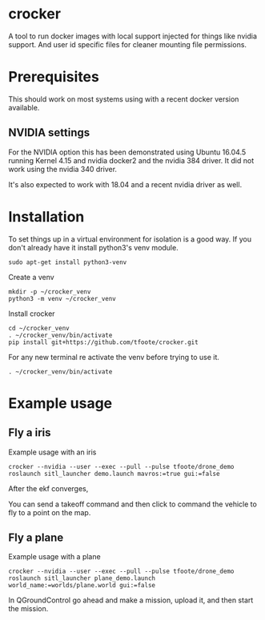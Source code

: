 # crocker

A tool to run docker images with local support injected for things like nvidia support. And user id specific files for cleaner mounting file permissions.

# Prerequisites

This should work on most systems using with a recent docker version available. 

## NVIDIA settings

For the NVIDIA option this has been demonstrated using Ubuntu 16.04.5 running Kernel 4.15 and nvidia docker2 and the nvidia 384 driver.
It did not work using the nvidia 340 driver.

It's also expected to work with 18.04 and a recent nvidia driver as well.


# Installation

To set things up in a virtual environment for isolation is a good way. If you don't already have it install python3's venv module.

    sudo apt-get install python3-venv

Create a venv

    mkdir -p ~/crocker_venv
    python3 -m venv ~/crocker_venv

Install crocker

    cd ~/crocker_venv
    . ~/crocker_venv/bin/activate
    pip install git+https://github.com/tfoote/crocker.git

For any new terminal re activate the venv before trying to use it.

    . ~/crocker_venv/bin/activate
    

# Example usage


## Fly a iris

Example usage with an iris

    crocker --nvidia --user --exec --pull --pulse tfoote/drone_demo roslaunch sitl_launcher demo.launch mavros:=true gui:=false

After the ekf converges, 

You can send a takeoff command and then click to command the vehicle to fly to a point on the map.


## Fly a plane

Example usage with a plane 

    crocker --nvidia --user --exec --pull --pulse tfoote/drone_demo roslaunch sitl_launcher plane_demo.launch world_name:=worlds/plane.world gui:=false

In QGroundControl go ahead and make a mission, upload it, and then start the mission.